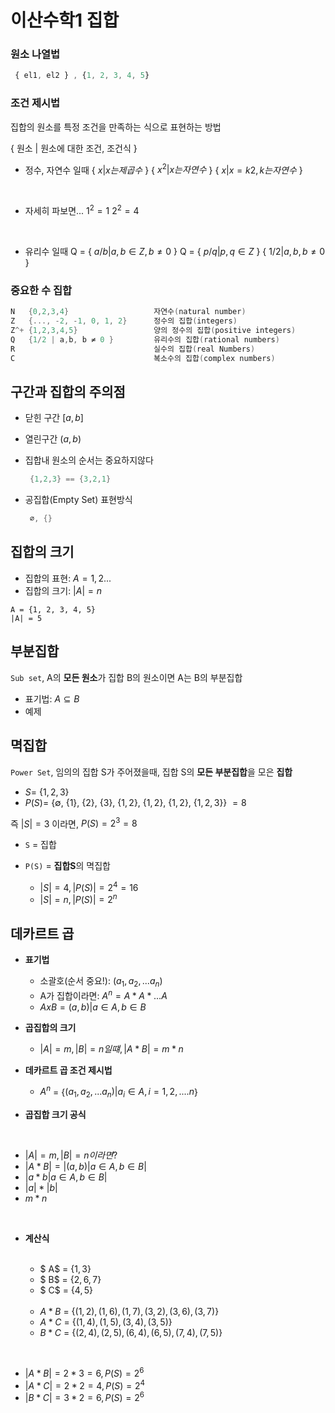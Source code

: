 # 이산수학1 집합

### 원소 나열법
```js
 { el1, el2 } , {1, 2, 3, 4, 5}
```
### 조건 제시법
 집합의 원소를 특정 조건을 만족하는 식으로 표현하는 방법

 { 원소 | 원소에 대한 조건, 조건식 }
 
 - 정수, 자연수 일때
 { $x | x 는 제곱수$ }
 { $x^2 | x는 자연수$ } 
 { $x | x = k2, k는 자연수$ }    
   
     
<br>
 

 - 자세히 파보면... 
   $1^2 = 1$
   $2^2 = 4$

<br>

- 유리수 일때
Q = { $a/b | a, b ∈ Z, b ≠ 0$ }
Q = { $p/q | p, q ∈ Z$ }
{ $1/2 | a,b, b ≠ 0$ }



### 중요한 수 집합

 ```cpp
 N   {0,2,3,4}                   자연수(natural number)
 Z   {..., -2, -1, 0, 1, 2}      정수의 집합(integers)
 Z^+ {1,2,3,4,5}                 양의 정수의 집합(positive integers)
 Q   {1/2 | a,b, b ≠ 0 }         유리수의 집합(rational numbers)
 R                               실수의 집합(real Numbers)
 C                               복소수의 집합(complex numbers)

 ```

 ## 구간과 집합의 주의점

 - 닫힌 구간
    $[a, b]$
 
 - 열린구간
    $(a, b)$

 - 집합내 원소의 순서는 중요하지않다
    ```cpp
     {1,2,3} == {3,2,1}
    ```  
 - 공집합(Empty Set) 표현방식
   ```cpp
    ∅, {}
   ```
## 집합의 크기

- 집합의 표현: $A = { 1, 2...}$
- 집합의 크기: $|A| = n$

```cp
A = {1, 2, 3, 4, 5} 
|A| = 5
```

## 부분집합
`Sub set`, A의 **모든 원소**가 집합 B의 원소이면 A는 B의 부분집합

- 표기법: $A ⊆ B$
- 예제


## 멱집합
`Power Set`, 임의의 집합 S가 주어졌을때, 집합 S의 **모든 부분집합**을 모은 **집합**


   + $S =$ {$1, 2, 3$}
   + $P(S) =$ {$∅$, {$1$}, {$2$}, {$3$}, {$1, 2$}, {$1, 2$}, {$1, 2$}, {$1, 2, 3$}} $= 8$

즉 $|S| = 3$ 이라면, $P(S) = 2^3 = 8$


 - `S` = 집합
 - `P(S)` = **집합S**의 멱집합

    + $|S| = 4, |P(S)| = 2^4 = 16$
    + $|S| = n, |P(S)| = 2^n$




## 데카르트 곱

- **표기법**
   + 소괄호(순서 중요!): $(a_{1}, a_{2}, ...a_{n})$
   + A가 집합이라면: $A^n = A * A * ...A$
   + $A x B = {(a, b) | a ∈ A, b ∈ B}$
- **곱집합의 크기** 
   + $|A| = m, |B| = n 일떄, |A * B| = m * n$
- **데카르트 곱 조건 제시법**
  + $A^n$  = {$(a_{1}, a_{2}, ...a_{n})| a_{i} ∈ A, i = 1, 2, ....n$}

- **곱집합 크기 공식** 
 <br>

   + $|A| = m, |B| = n 이라면?$ 
   + $|A * B| = |{(a, b) | a ∈ A, b ∈ B}|$ 
   + $|{a} * {b} | a ∈ A, b ∈ B|$ 
   + $|{a}| * |{b}|$ 
   + $m * n$

<br>

- **계산식**
   
  <br>
   
   + $  A$ = {$1, 3$}
   + $  B$ = {$2, 6, 7$}
   + $  C$ = {$4, 5$}
   
   <br>
 
   + $A * B$ = {$(1, 2), (1, 6), (1, 7), (3, 2), (3, 6), (3, 7)$}
   + $A * C$ = {$(1, 4), (1, 5), (3, 4), (3, 5)$}
   + $B * C$ = {$(2, 4), (2, 5), (6, 4), (6, 5), (7, 4), (7, 5)$}
<br>


   + $|A * B| = 2 * 3 = 6, P(S) = 2^6$
   + $|A * C| = 2 * 2 = 4, P(S) = 2^4$
   + $|B * C| = 3 * 2 = 6, P(S) = 2^6$


